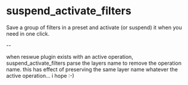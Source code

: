 # suspend_activate_filters

Save a group of filters in a preset and activate (or suspend) it when you need in one click.

--

when reswue plugin exists with an active operation, suspend_activate_filters parse the layers name to remove the operation name. this has effect of preserving the same layer name whatever the active operation... i hope :-)
